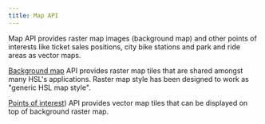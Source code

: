 ```yaml
---
title: Map API
---
```

Map API provides raster map images (background map) and other points of interests like ticket sales positions, city bike stations and park and ride areas as vector maps.

[Background map](./background-map/) API provides raster map tiles that are shared amongst many HSL's applications. Raster map style has been designed to work as "generic HSL map style".

[Points of interest](./pois/)) API provides vector map tiles that can be displayed on top of background raster map.
